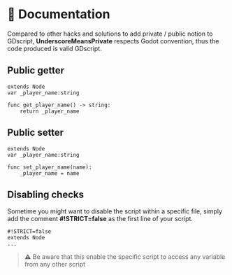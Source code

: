 # 📄 Documentation

Compared to other hacks and solutions to add private / public notion to GDscript, **UnderscoreMeansPrivate** respects Godot convention, thus the code produced is valid GDscript. 

## Public getter
    extends Node
    var _player_name:string

    func get_player_name() -> string:
        return _player_name

## Public setter
    extends Node
    var _player_name:string

    func set_player_name(name):
        _player_name = name

## Disabling checks
Sometime you might want to disable the script within a specific file, simply add the comment **#!STRICT=false** as the first line of your script.

    #!STRICT=false
    extends Node
    ...

> ⚠️ Be aware that this enable the specific script to access any variable from any other script
